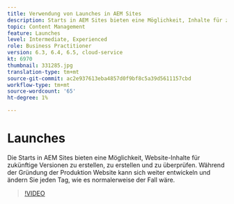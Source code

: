 ```yaml
---
title: Verwendung von Launches in AEM Sites
description: Starts in AEM Sites bieten eine Möglichkeit, Inhalte für zukünftige Versionen zu erstellen, zu erstellen und zu überprüfen.
topic: Content Management
feature: Launches
level: Intermediate, Experienced
role: Business Practitioner
version: 6.3, 6.4, 6.5, cloud-service
kt: 6970
thumbnail: 331285.jpg
translation-type: tm+mt
source-git-commit: ac2e937613eba4857d0f9bf8c5a39d5611157cbd
workflow-type: tm+mt
source-wordcount: '65'
ht-degree: 1%

---
```



# Launches

Die Starts in AEM Sites bieten eine Möglichkeit, Website-Inhalte für zukünftige Versionen zu erstellen, zu erstellen und zu überprüfen. Während der Gründung der Produktion Website kann sich weiter entwickeln und ändern Sie jeden Tag, wie es normalerweise der Fall wäre.

>[!VIDEO](https://video.tv.adobe.com/v/331285?quality=12&learn=on)
